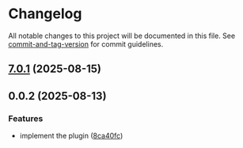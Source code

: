 # Changelog

All notable changes to this project will be documented in this file. See [commit-and-tag-version](https://github.com/absolute-version/commit-and-tag-version) for commit guidelines.

## [7.0.1](https://github.com/Cap-go/capacitor-persistent-account/compare/0.0.2...7.0.1) (2025-08-15)

## 0.0.2 (2025-08-13)


### Features

* implement the plugin ([8ca40fc](https://github.com/Cap-go/capacitor-persistent-account/commit/8ca40fc0ac9733a0783856274169278a8180f88e))
